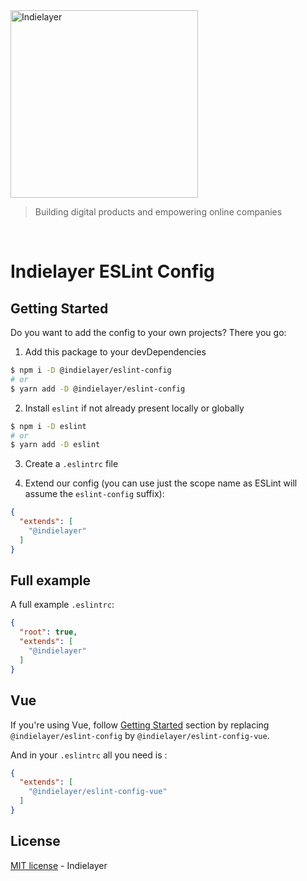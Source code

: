 <a href="https://indielayer.com/">
  <img src="https://indielayer.com/logo.png" alt="Indielayer" width="300" />
</a>

> Building digital products and empowering online companies

<br/>

# Indielayer ESLint Config

## Getting Started

Do you want to add the config to your own projects? There you go:

1. Add this package to your devDependencies

```bash
$ npm i -D @indielayer/eslint-config
# or
$ yarn add -D @indielayer/eslint-config
```

2. Install `eslint` if not already present locally or globally

```bash
$ npm i -D eslint
# or
$ yarn add -D eslint
```

3. Create a `.eslintrc` file

4. Extend our config (you can use just the scope name as ESLint will assume the `eslint-config` suffix):

```json
{
  "extends": [
    "@indielayer"
  ]
}
```

## Full example

A full example `.eslintrc`:

```json
{
  "root": true,
  "extends": [
    "@indielayer"
  ]
}
```

## Vue

If you're using Vue, follow [Getting Started](#getting-started) section by replacing `@indielayer/eslint-config` by `@indielayer/eslint-config-vue`.

And in your `.eslintrc` all you need is :

```json
{
  "extends": [
    "@indielayer/eslint-config-vue"
  ]
}
```

## License

[MIT license](https://github.com/indielayer/eslint-config/blob/master/LICENSE) - Indielayer
